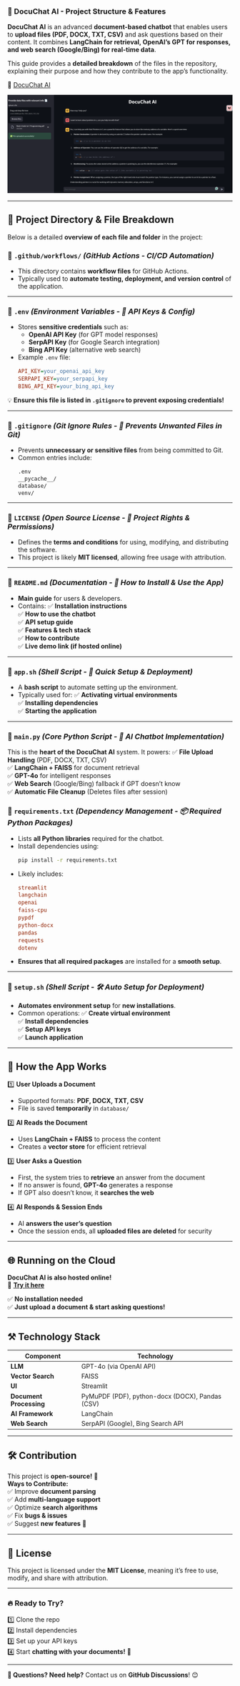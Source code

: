 ### **🚀 DocuChat AI - Project Structure & Features**  
**DocuChat AI** is an advanced **document-based chatbot** that enables users to **upload files (PDF, DOCX, TXT, CSV)** and ask questions based on their content. It combines **LangChain for retrieval, OpenAI’s GPT for responses, and web search (Google/Bing) for real-time data**.

This guide provides a **detailed breakdown** of the files in the repository, explaining their purpose and how they contribute to the app’s functionality.

📌 [DocuChat AI](https://marta-gpt.streamlit.app/)

![Alt Text](image.png)

---

## **📂 Project Directory & File Breakdown**
Below is a detailed **overview of each file and folder** in the project:

### **🔹 `.github/workflows/`** *(GitHub Actions - CI/CD Automation)*
- This directory contains **workflow files** for GitHub Actions.
- Typically used to **automate testing, deployment, and version control** of the application.

---

### **🔹 `.env`** *(Environment Variables - 🔑 API Keys & Config)*
- Stores **sensitive credentials** such as:
  - **OpenAI API Key** (for GPT model responses)
  - **SerpAPI Key** (for Google Search integration)
  - **Bing API Key** (alternative web search)
- Example `.env` file:
  ```ini
  API_KEY=your_openai_api_key
  SERPAPI_KEY=your_serpapi_key
  BING_API_KEY=your_bing_api_key
  ```

💡 **Ensure this file is listed in `.gitignore` to prevent exposing credentials!**

---

### **🔹 `.gitignore`** *(Git Ignore Rules - 🚫 Prevents Unwanted Files in Git)*
- Prevents **unnecessary or sensitive files** from being committed to Git.
- Common entries include:
  ```gitignore
  .env
  __pycache__/
  database/
  venv/
  ```

---

### **🔹 `LICENSE`** *(Open Source License - 📜 Project Rights & Permissions)*
- Defines the **terms and conditions** for using, modifying, and distributing the software.
- This project is likely **MIT licensed**, allowing free usage with attribution.

---

### **🔹 `README.md`** *(Documentation - 📄 How to Install & Use the App)*
- **Main guide** for users & developers.
- Contains:
  ✅ **Installation instructions**  
  ✅ **How to use the chatbot**  
  ✅ **API setup guide**  
  ✅ **Features & tech stack**  
  ✅ **How to contribute**  
  ✅ **Live demo link (if hosted online)**  

---

### **🔹 `app.sh`** *(Shell Script - 🔧 Quick Setup & Deployment)*
- A **bash script** to automate setting up the environment.
- Typically used for:
  ✅ **Activating virtual environments**  
  ✅ **Installing dependencies**  
  ✅ **Starting the application**  

---

### **🔹 `main.py`** *(Core Python Script - 🧠 AI Chatbot Implementation)*
This is the **heart of the DocuChat AI** system. It powers:
✅ **File Upload Handling** (PDF, DOCX, TXT, CSV)  
✅ **LangChain + FAISS** for document retrieval  
✅ **GPT-4o** for intelligent responses  
✅ **Web Search** (Google/Bing) fallback if GPT doesn’t know  
✅ **Automatic File Cleanup** (Deletes files after session)  

### **🔹 `requirements.txt`** *(Dependency Management - 📦 Required Python Packages)*
- Lists **all Python libraries** required for the chatbot.
- Install dependencies using:
  ```bash
  pip install -r requirements.txt
  ```
- Likely includes:
  ```ini
  streamlit
  langchain
  openai
  faiss-cpu
  pypdf
  python-docx
  pandas
  requests
  dotenv
  ```
- **Ensures that all required packages** are installed for a **smooth setup**.

---

### **🔹 `setup.sh`** *(Shell Script - 🛠️ Auto Setup for Deployment)*
- **Automates environment setup** for **new installations**.
- Common operations:
  ✅ **Create virtual environment**  
  ✅ **Install dependencies**  
  ✅ **Setup API keys**  
  ✅ **Launch application**  

---

## **🚀 How the App Works**
1️⃣ **User Uploads a Document**  
   - Supported formats: **PDF, DOCX, TXT, CSV**  
   - File is saved **temporarily** in `database/`  

2️⃣ **AI Reads the Document**  
   - Uses **LangChain + FAISS** to process the content  
   - Creates a **vector store** for efficient retrieval  

3️⃣ **User Asks a Question**  
   - First, the system tries to **retrieve** an answer from the document  
   - If no answer is found, **GPT-4o** generates a response  
   - If GPT also doesn’t know, it **searches the web**  

4️⃣ **AI Responds & Session Ends**  
   - AI **answers the user’s question**  
   - Once the session ends, all **uploaded files are deleted** for security  

---

## **🌐 Running on the Cloud**
**DocuChat AI is also hosted online!**  
🔗 **[Try it here](https://marta-gpt.streamlit.app/)**  

✅ **No installation needed**  
✅ **Just upload a document & start asking questions!**  

---

## **⚒️ Technology Stack**
| Component | Technology |
|-----------|------------|
| **LLM** | GPT-4o (via OpenAI API) |
| **Vector Search** | FAISS |
| **UI** | Streamlit |
| **Document Processing** | PyMuPDF (PDF), python-docx (DOCX), Pandas (CSV) |
| **AI Framework** | LangChain |
| **Web Search** | SerpAPI (Google), Bing Search API |

---

## **🛠️ Contribution**
This project is **open-source!** 🎉  
**Ways to Contribute:**  
✅ Improve **document parsing**  
✅ Add **multi-language support**  
✅ Optimize **search algorithms**  
✅ Fix **bugs & issues**  
✅ Suggest **new features** 🚀  

---

## **📜 License**
This project is licensed under the **MIT License**, meaning it’s free to use, modify, and share with attribution.  

---
### **🔥 Ready to Try?**
1️⃣ Clone the repo  
2️⃣ Install dependencies  
3️⃣ Set up your API keys  
4️⃣ Start **chatting with your documents!** 🚀  

---
**📌 Questions? Need help?** Contact us on **GitHub Discussions**! 😊